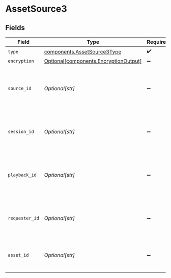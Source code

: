# AssetSource3


## Fields

| Field                                                                                | Type                                                                                 | Required                                                                             | Description                                                                          |
| ------------------------------------------------------------------------------------ | ------------------------------------------------------------------------------------ | ------------------------------------------------------------------------------------ | ------------------------------------------------------------------------------------ |
| `type`                                                                               | [components.AssetSource3Type](../../models/components/assetsource3type.md)           | :heavy_check_mark:                                                                   | N/A                                                                                  |
| `encryption`                                                                         | [Optional[components.EncryptionOutput]](../../models/components/encryptionoutput.md) | :heavy_minus_sign:                                                                   | N/A                                                                                  |
| `source_id`                                                                          | *Optional[str]*                                                                      | :heavy_minus_sign:                                                                   | ID of the asset or stream from which this asset was created.                         |
| `session_id`                                                                         | *Optional[str]*                                                                      | :heavy_minus_sign:                                                                   | ID of the session from which this asset was created.                                 |
| `playback_id`                                                                        | *Optional[str]*                                                                      | :heavy_minus_sign:                                                                   | Playback ID of the asset or stream from which this asset was created.                |
| `requester_id`                                                                       | *Optional[str]*                                                                      | :heavy_minus_sign:                                                                   | ID of the requester from which this asset was created.                               |
| `asset_id`                                                                           | *Optional[str]*                                                                      | :heavy_minus_sign:                                                                   | ID of the asset from which this asset was created.                                   |